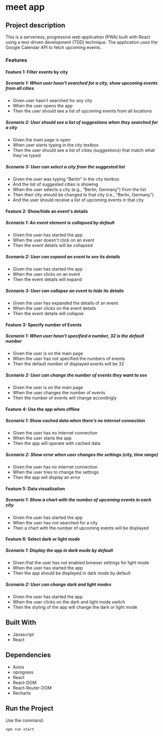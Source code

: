# meet app

## Project description

This is a serverless, progressive web application (PWA) built with React using a test-driven development (TDD) technique. The application uses the Google Calendar API to fetch upcoming events.

### Features

#### Feature 1: Filter events by city

##### Scenario 1: When user hasn't searched for a city, show upcoming events from all cities

- Given user hasn't searched for any city
- When the user opens the app
- Then the user should see a list of upcoming events from all locations

##### Scenario 2: User should see a list of suggestions when they searched for a city

- Given the main page is open
- When user starts typing in the city textbox
- Then the user should see a list of cities (suggestions) that match what they've typed

##### Scenario 3: User can select a city from the suggested list

- Given the user was typing “Berlin” in the city textbox
- And the list of suggested cities is showing
- When the user selects a city (e.g., “Berlin, Germany”) from the list
- Then their city should be changed to that city (i.e., “Berlin, Germany”)
- And the user should receive a list of upcoming events in that city

#### Feature 2: Show/hide an event's details

##### Scenario 1: An event element is collapsed by default

- Given the user has started the app
- When the user doesn't click on an event
- Then the event details will be collapsed

##### Scenario 2: User can expand an event to see its details

- Given the user has started the app
- When the user clicks on an event
- Then the event details will expand

##### Scenario 3: User can collapse an event to hide its details

- Given the user has expanded the details of an event
- When the user clicks on the event details
- Then the event details will collapse

#### Feature 3: Specify number of Events

##### Scenario 1: When user hasn't specified a number, 32 is the default number

- Given the user is on the main page
- When the user has not specified the numbers of events
- Then the default number of displayed events will be 32

##### Scenario 2: User can change the number of events they want to see

- Given the user is on the main page
- When the user changes the number of events
- Then the number of events will change accordingly

#### Feature 4: Use the app when offline

##### Scenario 1: Show cached data when there’s no internet connection

- Given the user has no internet connection
- When the user starts the app
- Then the app will operate with cached data

##### Scenario 2: Show error when user changes the settings (city, time range)

- Given the user has no internet connection
- When the user tries to change the settings
- Then the app will display an error

#### Feature 5: Data visualization

##### Scenario 1: Show a chart with the number of upcoming events in each city

- Given the user has started the app
- When the user has not searched for a city
- Then a chart with the number of upcoming events will be displayed

#### Feature 6: Select dark or light mode

##### Scenario 1: Display the app in dark mode by default

- Given that the user has not enabled browser settings for light mode
- When the user has started the app
- Then the app should be displayed in dark mode by default

##### Scenario 2: User can change dark and light modes

- Given the user has started the app
- When the user clicks on the dark and light mode switch
- Then the styling of the app will change the dark or light mode

## Built With

- Javascript
- React

## Dependencies

- Axios
- nprogress
- React
- React-DOM
- React-Router-DOM
- Recharts

## Run the Project

Use the command:

```bash
npm run start
```
